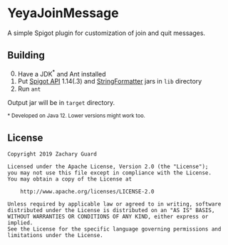 # YeyaJoinMessage

A simple Spigot plugin for customization of join and quit messages.

## Building

0. Have a JDK<sup>*</sup> and Ant installed
1. Put [Spigot API](https://www.spigotmc.org/wiki/buildtools/) 1.14(.3) and [StringFormatter](https://github.com/gourlitburo/StringFormatter) jars in `lib` directory
2. Run `ant`

Output jar will be in `target` directory.

<sup>* Developed on Java 12. Lower versions might work too.</sup>

## License

```
Copyright 2019 Zachary Guard

Licensed under the Apache License, Version 2.0 (the "License");
you may not use this file except in compliance with the License.
You may obtain a copy of the License at

    http://www.apache.org/licenses/LICENSE-2.0

Unless required by applicable law or agreed to in writing, software
distributed under the License is distributed on an "AS IS" BASIS,
WITHOUT WARRANTIES OR CONDITIONS OF ANY KIND, either express or implied.
See the License for the specific language governing permissions and
limitations under the License.
```

